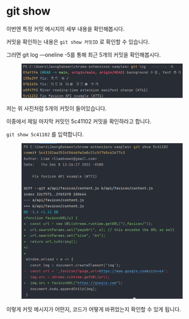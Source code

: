 # git show

이번엔 특정 커밋 메시지의 세부 내용을 확인해봅시다.

커밋을 확인하는 내용은 `git show 커밋ID` 로 확인할 수 있습니다.

그러면 git log —oneline -5를 통해 최근 5개의 커밋을 확인해봅시다.

<figure><img src="../.gitbook/assets/image (1) (1) (4).png" alt=""><figcaption></figcaption></figure>

저는 위 사진처럼 5개의 커밋이 들어있습니다.

이중에서 제일 마지막 커밋인 5c41102 커밋을 확인하라고 합니다.

`git show 5c41102` 를 입력합니다.

<figure><img src="../.gitbook/assets/image (13).png" alt=""><figcaption></figcaption></figure>

이렇게 커밋 메시지가 어떤지, 코드가 어떻게 바뀌었는지 확인할 수 있게 됩니다.
